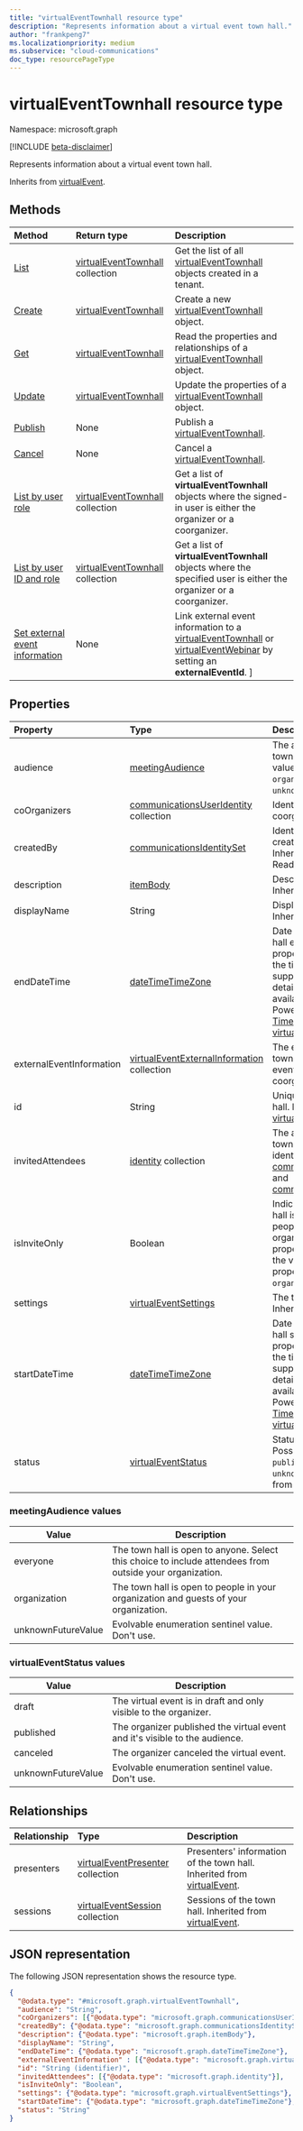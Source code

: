 ```yaml
---
title: "virtualEventTownhall resource type"
description: "Represents information about a virtual event town hall."
author: "frankpeng7"
ms.localizationpriority: medium
ms.subservice: "cloud-communications"
doc_type: resourcePageType
---
```


# virtualEventTownhall resource type

Namespace: microsoft.graph

[!INCLUDE [beta-disclaimer](../../includes/beta-disclaimer.md)]

Represents information about a virtual event town hall.

Inherits from [virtualEvent](../resources/virtualevent.md).

## Methods

|Method|Return type|Description|
|:---|:---|:---|
| [List](../api/virtualeventsroot-list-townhalls.md) | [virtualEventTownhall](../resources/virtualeventtownhall.md) collection | Get the list of all [virtualEventTownhall](../resources/virtualeventtownhall.md) objects created in a tenant. |
| [Create](../api/virtualeventsroot-post-townhalls.md) | [virtualEventTownhall](../resources/virtualeventtownhall.md) | Create a new [virtualEventTownhall](../resources/virtualeventtownhall.md) object. |
| [Get](../api/virtualeventtownhall-get.md) | [virtualEventTownhall](../resources/virtualeventtownhall.md) | Read the properties and relationships of a [virtualEventTownhall](../resources/virtualeventtownhall.md) object. |
| [Update](../api/virtualeventtownhall-update.md) | [virtualEventTownhall](../resources/virtualeventtownhall.md) | Update the properties of a [virtualEventTownhall](../resources/virtualeventtownhall.md) object. |
| [Publish](../api/virtualeventtownhall-publish.md) | None | Publish a [virtualEventTownhall](../resources/virtualeventtownhall.md).|
| [Cancel](../api/virtualeventtownhall-cancel.md) | None | Cancel a [virtualEventTownhall](../resources/virtualeventtownhall.md).|
| [List by user role](../api/virtualeventtownhall-getbyuserrole.md) | [virtualEventTownhall](../resources/virtualeventtownhall.md) collection | Get a list of **virtualEventTownhall** objects where the signed-in user is either the organizer or a coorganizer. |
| [List by user ID and role](../api/virtualeventtownhall-getbyuseridandrole.md) | [virtualEventTownhall](../resources/virtualeventtownhall.md) collection | Get a list of **virtualEventTownhall** objects where the specified user is either the organizer or a coorganizer. |
| [Set external event information](../api/virtualevent-setexternaleventinformation.md) | None | Link external event information to a [virtualEventTownhall](../resources/virtualeventtownhall.md) or [virtualEventWebinar](../resources/virtualeventwebinar.md) by setting an **externalEventId**. ]

## Properties

|Property|Type|Description|
|:---|:---|:---|
| audience | [meetingAudience](#meetingaudience-values) | The audience to whom the town hall is visible. Possible values are: `everyone`, `organization`, `unknownFutureValue`.  |
| coOrganizers  | [communicationsUserIdentity](communicationsuseridentity.md) collection | Identity information of the coorganizers of the town hall. |
| createdBy | [communicationsIdentitySet](communicationsidentityset.md) | Identity information of the creator of the town hall. Inherited from [virtualEvent](../resources/virtualevent.md). Read-only. |
| description | [itemBody](../resources/itembody.md) | Description of the town hall. Inherited from [virtualEvent](../resources/virtualevent.md). |
| displayName | String | Display name of the town hall. Inherited from [virtualEvent](../resources/virtualevent.md). |
| endDateTime | [dateTimeTimeZone](../resources/datetimetimezone.md) | Date and time when the town hall ends. The **timeZone** property _can_ be set to any of the time zones currently supported by Windows. For details on how to get all available time zones using PowerShell, see [Get-TimeZone](/powershell/module/microsoft.powershell.management/get-timezone#example-3-get-all-available-time-zones). Inherited from [virtualEvent](../resources/virtualevent.md). |
| externalEventInformation | [virtualEventExternalInformation](../resources/virtualeventexternalinformation.md) collection | The external information of a town hall. Returned only for event organizers or coorganizers. |
| id | String | Unique identifier of the town hall. Inherited from [virtualEvent](../resources/virtualevent.md). Read-only. |
| invitedAttendees | [identity](../resources/identity.md) collection | The attendees invited to the town hall. The supported identities are: [communicationsUserIdentity](../resources/communicationsuseridentity.md) and [communicationsGuestIdentity](../resources/communicationsguestidentity.md). |
| isInviteOnly | Boolean | Indicates whether the town hall is only open to invited people and groups within your organization. The **isInviteOnly** property can only be `true` if the value of the **audience** property is set to `organization`. |
| settings | [virtualEventSettings](../resources/virtualeventsettings.md) | The town hall settings. Inherited from [virtualEvent](../resources/virtualevent.md). |
| startDateTime | [dateTimeTimeZone](../resources/datetimetimezone.md) | Date and time when the town hall starts. The **timeZone** property _can_ be set to any of the time zones currently supported by Windows. For details on how to get all available time zones using PowerShell, see [Get-TimeZone](/powershell/module/microsoft.powershell.management/get-timezone#example-3-get-all-available-time-zones). Inherited from [virtualEvent](../resources/virtualevent.md). |
| status | [virtualEventStatus](#virtualeventstatus-values) | Status of the town hall. Possible values are: `draft`, `published`, `canceled`, `unknownFutureValue`. Inherited from [virtualEvent](../resources/virtualevent.md). |

### meetingAudience values

| Value | Description |
| ----- | ----------- |
| everyone | The town hall is open to anyone. Select this choice to include attendees from outside your organization. |
| organization | The town hall is open to people in your organization and guests of your organization. |
| unknownFutureValue | Evolvable enumeration sentinel value. Don't use. |

### virtualEventStatus values

| Value | Description |
| ----- | ----------- |
| draft | The virtual event is in draft and only visible to the organizer. |
| published | The organizer published the virtual event and it's visible to the audience. |
| canceled | The organizer canceled the virtual event. |
| unknownFutureValue | Evolvable enumeration sentinel value. Don't use. |

## Relationships

|Relationship|Type|Description|
|:---|:---|:---|
| presenters | [virtualEventPresenter](../resources/virtualeventpresenter.md) collection | Presenters' information of the town hall. Inherited from [virtualEvent](../resources/virtualevent.md).|
| sessions | [virtualEventSession](../resources/virtualeventsession.md)  collection | Sessions of the town hall. Inherited from [virtualEvent](../resources/virtualevent.md). |

## JSON representation

The following JSON representation shows the resource type.

<!-- {
  "blockType": "resource",
  "keyProperty": "id",
  "@odata.type": "microsoft.graph.virtualEventTownhall",
  "baseType": "microsoft.graph.virtualEvent",
  "openType": false
}
-->
``` json
{
  "@odata.type": "#microsoft.graph.virtualEventTownhall",
  "audience": "String",
  "coOrganizers": [{"@odata.type": "microsoft.graph.communicationsUserIdentity"}],
  "createdBy": {"@odata.type": "microsoft.graph.communicationsIdentitySet"},
  "description": {"@odata.type": "microsoft.graph.itemBody"},
  "displayName": "String",
  "endDateTime": {"@odata.type": "microsoft.graph.dateTimeTimeZone"},
  "externalEventInformation" : [{"@odata.type": "microsoft.graph.virtualEventExternalInformation"}],
  "id": "String (identifier)",
  "invitedAttendees": [{"@odata.type": "microsoft.graph.identity"}],
  "isInviteOnly": "Boolean",
  "settings": {"@odata.type": "microsoft.graph.virtualEventSettings"},
  "startDateTime": {"@odata.type": "microsoft.graph.dateTimeTimeZone"},
  "status": "String"
}
```
